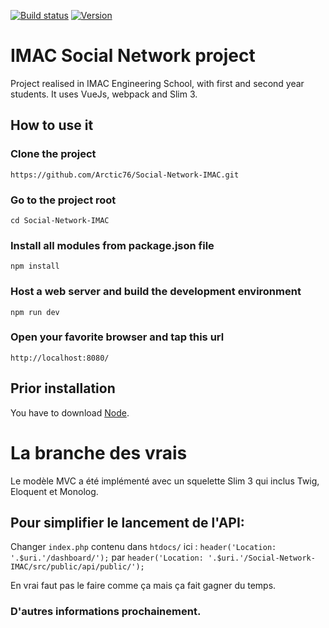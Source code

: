 [![Build status](https://img.shields.io/badge/build-passing-green.svg)](https://img.shields.io/badge/build-passing-green.svg) [![Version](https://img.shields.io/badge/coverage-10%-red.svg)](https://img.shields.io/badge/coverage-10%-red.svg) 

# IMAC Social Network project

Project realised in IMAC Engineering School, with first and second year students. It uses VueJs, webpack and Slim 3.

## How to use it

### Clone the project

    https://github.com/Arctic76/Social-Network-IMAC.git
    
### Go to the project root

    cd Social-Network-IMAC
    
### Install all modules from package.json file

    npm install

### Host a web server and build the development environment

    npm run dev

### Open your favorite browser and tap this url

    http://localhost:8080/

    
## Prior installation

You have to download [Node](https://nodejs.org/en/download/).


# La branche des vrais

Le modèle MVC a été implémenté avec un squelette Slim 3 qui inclus Twig, Eloquent et Monolog.

## Pour simplifier le lancement de l'API:

Changer `index.php` contenu dans `htdocs/` ici : `header('Location: '.$uri.'/dashboard/');` par `header('Location: '.$uri.'/Social-Network-IMAC/src/public/api/public/');`

En vrai faut pas le faire comme ça mais ça fait gagner du temps.

### D'autres informations prochainement.
